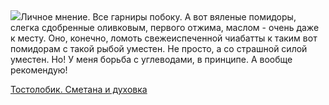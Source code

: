 <!--2025-10-08 20:15:22-->
<div class="yb">
  <div class="rss povarenok"><a href="https://www.povarenok.ru/recipes/show/183148/"><img src="https://www.povarenok.ru/data/cache/2025oct/08/12/3191944_88144-640x480.jpg"></a>Личное мнение. Все гарниры побоку. А вот вяленые помидоры, слегка сдобренные оливковым, первого отжима, маслом - очень даже к месту. Оно, конечно, ломоть свежеиспеченной чиабатты к таким вот помидорам с такой рыбой уместен. Не просто, а со страшной силой уместен. Но! У меня борьба с углеводами, в принципе. А вообще рекомендую! <p class="titl"><a href="https://www.povarenok.ru/recipes/show/183148/">Тостолобик. Сметана и духовка</a></p></div>
</div>
